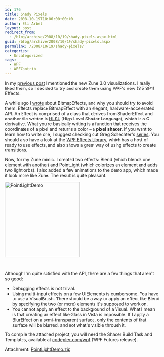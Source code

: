 ```yaml
---
id: 176
title: Shady Pixels
date: 2008-10-19T18:06:00+00:00
author: Eli Arbel
layout: post
redirect_from:
  - /blog/archive/2008/10/19/shady-pixels.aspx.html
guid: /blog/archive/2008/10/19/shady-pixels.aspx
permalink: /2008/10/19/shady-pixels/
categories:
  - Uncategorized
tags:
  - WPF
  - WPFContrib
---
```

In my [previous post](https://arbel.net/blog/archive/2008/09/17/in-the-zune.aspx) I mentioned the new Zune 3.0 visualizations. I really liked them, so I decided to try and create them using WPF's new (3.5 SP1) Effects.

<!--more-->

A while ago I [wrote](https://arbel.net/blog/archive/2007/02/09/bitmapeffect-begone.aspx) about BitmapEffects, and why you should try to avoid them. Effects replace BitmapEffect with an elegant, hardware-accelerated API. An Effect is comprised of a class that derives from ShaderEffect and another file written in [HLSL](http://en.wikipedia.org/wiki/High_Level_Shader_Language) (High Level Shader Language), which is a C derivative. What you're basically writing is a function that receives the coordinates of a pixel and returns a color &#8211; a **pixel shader**. If you want to learn how to write one, I suggest checking out Greg Schechter's [series](http://blogs.msdn.com/greg_schechter/archive/2008/05/09/a-series-on-gpu-based-effects-for-wpf.aspx). You should also have a look at the [WPF Effects Library](https://www.codeplex.com/wpffx), which has a host of ready to use effects, and also shows a great way of using effects to create transitions.

Now, for my Zune mimic. I created two effects: Blend (which blends one element with another) and PointLight (which colorizes an element and adds two light orbs). I also added a few animations to the demo app, which made it look more like Zune. The result is quite pleasant.

<img src="https://arbel.net/attachments/ShadyPixels_136A9/PointLightDemo_thumb.png" style="border:0px none;" alt="PointLightDemo" width="244" border="0" height="244" />

&nbsp;

Although I'm quite satisfied with the API, there are a few things that aren't so good:

  * Debugging effects is not trivial.
  * Using multi-input effects on a few UIElements is cumbersome. You have to use a VisualBrush. There should be a way to apply an effect like Blend by specifying the two (or more) elements it's supposed to work on.
  * You cannot apply an effect to the background of a Visual. What I mean is that creating an effect like Glass in Vista is impossible. If I apply a BlurEffect on a semi-transparent surface, only the contents of that surface will be blurred, and not what's visible through it.

To compile the attached project, you will need the Shader Build Task and Templates, available at [codeplex.com/wpf](http://www.codeplex.com/wpf/) (WPF Futures release).

Attachment: [PointLightDemo.zip](https://arbel.net/attachments/PointLightDemo.zip)